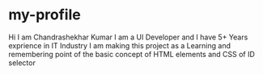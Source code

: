 # my-profile

Hi 
I am Chandrashekhar Kumar
I am a UI Developer and I have 5+ Years exprience in IT Industry
I am making this project as a Learning and remembering point of the basic concept of HTML elements and CSS of ID selector
